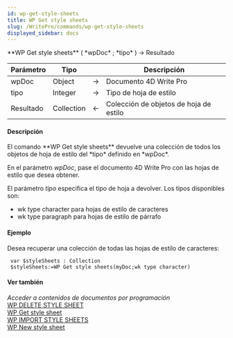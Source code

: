 ```yaml
---
id: wp-get-style-sheets
title: WP Get style sheets
slug: /WritePro/commands/wp-get-style-sheets
displayed_sidebar: docs
---
```


<!--REF #_command_.WP Get style sheets.Syntax-->**WP Get style sheets** ( *wpDoc* ; *tipo* ) -> Resultado<!-- END REF-->
<!--REF #_command_.WP Get style sheets.Params-->
| Parámetro | Tipo |  | Descripción |
| --- | --- | --- | --- |
| wpDoc | Object | &rarr; | Documento 4D Write Pro |
| tipo | Integer | &rarr; | Tipo de hoja de estilo |
| Resultado | Collection | &larr; | Colección de objetos de hoja de estilo |

<!-- END REF-->

#### Descripción 

<!--REF #_command_.WP Get style sheets.Summary-->El comando **WP Get style sheets** devuelve una colección de todos los objetos de hoja de estilo del *tipo* definido en *wpDoc*.<!-- END REF-->

En el parámetro *wpDoc*, pase el documento 4D Write Pro con las hojas de estilo que desea obtener.

El parámetro *tipo* especifica el tipo de hoja a devolver. Los tipos disponibles son:

* wk type character para hojas de estilo de caracteres
* wk type paragraph para hojas de estilo de párrafo

#### Ejemplo 

Desea recuperar una colección de todas las hojas de estilo de caracteres:

```4d
 var $styleSheets : Collection
 $styleSheets:=WP Get style sheets(myDoc;wk type character)
```

#### Ver también 

*Acceder a contenidos de documentos por programación*  
[WP DELETE STYLE SHEET](wp-delete-style-sheet.md)  
[WP Get style sheet](wp-get-style-sheet.md)  
[WP IMPORT STYLE SHEETS](wp-import-style-sheets.md)  
[WP New style sheet](wp-new-style-sheet.md)  